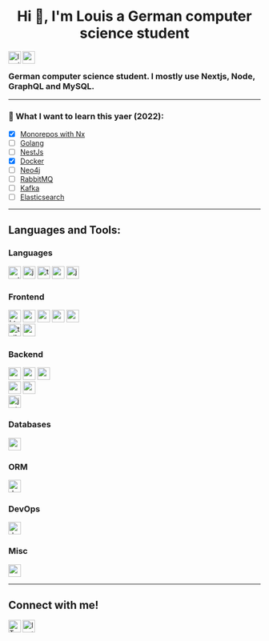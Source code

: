 <h1 align="center">Hi 👋, I'm Louis a German computer science student</h1>

<p align="left"> 
 <img align="left" height="25" src="https://komarev.com/ghpvc/?username=louis3797&label=Profile%20views&color=0e75b6&style=flat" alt="louis3797" />  
 
  <img align="left" height="25" src="https://img.shields.io/github/followers/Louis3797.svg?style=social&label=Follow&maxAge=2592000" />  
 
</p>

<br/>

### German computer science student. I mostly use Nextjs, Node, GraphQL and MySQL.


---

### :notebook: What I want to learn this yaer (2022):

* [x] [Monorepos with Nx](https://nx.dev/) 
* [ ] [Golang](https://go.dev/) 
* [ ] [NestJs](https://nestjs.com/) 
* [x] [Docker](https://www.docker.com/) 
* [ ] [Neo4j](https://neo4j.com/) 
* [ ] [RabbitMQ](https://www.rabbitmq.com/) 
* [ ] [Kafka](https://kafka.apache.org/) 
* [ ] [Elasticsearch](https://www.elastic.co/de/elasticsearch/) 

---
 
## Languages and Tools:

### Languages

<p align="left"> 
 <img alt="python" height="25" src="https://img.shields.io/badge/Python-14354C?style=for-the-badge&logo=python&logoColor=white" />
 <img alt="js" height="25" src="https://img.shields.io/badge/JavaScript-F7DF1E?style=for-the-badge&logo=javascript&logoColor=black" />
 <img alt="typescript" height="25" src="https://img.shields.io/badge/typescript-%23007ACC.svg?style=for-the-badge&logo=typescript&logoColor=white" />
 <img alt="c" height="25" src="https://img.shields.io/badge/C-00599C?style=for-the-badge&logo=c&logoColor=white" />
 <img alt="java" height="25" src="https://img.shields.io/badge/Java-ED8B00?style=for-the-badge&logo=java&logoColor=white" />
</p>

### Frontend 

<p align="left"> 
 <img alt="html" height="25" src="https://img.shields.io/badge/HTML5-E34F26?style=for-the-badge&logo=html5&logoColor=white" />
 <img alt="css" height="25" src="https://img.shields.io/badge/CSS3-1572B6?style=for-the-badge&logo=css3&logoColor=white" />
  <img alt="react" height="25" src="https://img.shields.io/badge/React-20232A?style=for-the-badge&logo=react&logoColor=61DAFB" />
 <img alt="react-native" height="25" src="https://img.shields.io/badge/React_Native-20232A?style=for-the-badge&logo=react&logoColor=61DAFB" />
  <img alt="nextjs" height="25" src="https://img.shields.io/badge/Next-black?style=for-the-badge&logo=next.js&logoColor=white" />
<br/>
  <img alt="tailwind" height="25" src="https://img.shields.io/badge/Tailwind_CSS-38B2AC?style=for-the-badge&logo=tailwind-css&logoColor=white" />
  <img alt="material-ui" height="25" src="https://img.shields.io/badge/Material%20UI-007FFF?style=for-the-badge&logo=mui&logoColor=white" />
</p>


### Backend
<p align="left"> 
 <img alt="nodejs" height="25" src="https://img.shields.io/badge/node.js-6DA55F?style=for-the-badge&logo=node.js&logoColor=white" />
 <img alt="express" height="25" src="https://img.shields.io/badge/Express.js-000000?style=for-the-badge&logo=express&logoColor=white" />
 <img alt="nestjs" height="25" src="https://img.shields.io/badge/nestjs-E0234E?style=for-the-badge&logo=nestjs&logoColor=white" />
<!--  <img alt="golang" height="25" src="https://img.shields.io/badge/Go-00ADD8?style=for-the-badge&logo=go&logoColor=white" /> -->
 <br/>
 <img alt="graphql" height="25" src="https://img.shields.io/badge/-GraphQL-E10098?style=for-the-badge&logo=graphql&logoColor=white" />
 <img alt="apollo-graphql" height="25" src="https://img.shields.io/badge/-ApolloGraphQL-311C87?style=for-the-badge&logo=apollo-graphql" />
 <br/>
 <img alt="jwt" height="25" src="https://img.shields.io/badge/JWT-black?style=for-the-badge&logo=JSON%20web%20tokens" />
</p>


### Databases 
<p align="left"> 
  <img alt="mysql" height="25" src="https://img.shields.io/badge/MySQL-00000F?style=for-the-badge&logo=mysql&logoColor=white" />
<!--   <img alt="neo4j" height="25" src="https://img.shields.io/badge/Neo4j-018bff?style=for-the-badge&logo=neo4j&logoColor=white" />
  <img alt="redis" height="25" src="https://img.shields.io/badge/redis-%23DD0031.svg?&style=for-the-badge&logo=redis&logoColor=white" />
-->
</p>


### ORM
<p align="left"> 
    <img alt="docker" height="25" src="https://img.shields.io/badge/Prisma-3982CE?style=for-the-badge&logo=Prisma&logoColor=white" />

</p>


### DevOps
<p align="left"> 
   <img alt="docker" height="25" src="https://img.shields.io/badge/Docker-2CA5E0?style=for-the-badge&logo=docker&logoColor=white" />
</p>


### Misc
<p align="left"> 
 <img alt="markdown" height="25" src="https://img.shields.io/badge/Markdown-000000?style=for-the-badge&logo=markdown&logoColor=white" />
<!-- <img alt="rabbitmq" height="25" src="https://img.shields.io/badge/rabbitmq-%23FF6600.svg?&style=for-the-badge&logo=rabbitmq&logoColor=white" />  -->
</p>

<!-- 
<p align="center">&nbsp;<img src="https://github-readme-stats.vercel.app/api/top-langs?username=louis3797&theme=discord_old_blurple&show_icons=true&locale=en&layout=compact" alt="louis3797" />
</p>
 -->

---

## Connect with me!
<p align="left"> 

 <a href="https://twitter.com/codewithlouiss">
    <img align="left" alt="Twitter" height="25" src="https://img.shields.io/badge/Twitter-1DA1F2?style=for-the-badge&logo=twitter&logoColor=white" />
  </a>
 
  <a href="https://www.instagram.com/codewithlouis">
    <img  alt="Instagram" height="25" src="https://img.shields.io/badge/Instagram-E4405F?style=for-the-badge&logo=instagram&logoColor=white" />
  </a> 
</p>



<!-- -
<p align="center"> <a href="https://aws.amazon.com/amplify/" target="_blank"> <img src="https://docs.amplify.aws/assets/logo-dark.svg" alt="amplify" width="40" height="40"/> </a> <a href="https://babeljs.io/" target="_blank"> <img src="https://www.vectorlogo.zone/logos/babeljs/babeljs-icon.svg" alt="babel" width="40" height="40"/> </a> <a href="https://getbootstrap.com" target="_blank"> <img src="https://raw.githubusercontent.com/devicons/devicon/master/icons/bootstrap/bootstrap-plain-wordmark.svg" alt="bootstrap" width="40" height="40"/> </a> <a href="https://www.cprogramming.com/" target="_blank"> <img src="https://raw.githubusercontent.com/devicons/devicon/master/icons/c/c-original.svg" alt="c" width="40" height="40"/> </a> <a href="https://www.w3schools.com/css/" target="_blank"> <img src="https://raw.githubusercontent.com/devicons/devicon/master/icons/css3/css3-original-wordmark.svg" alt="css3" width="40" height="40"/> </a> <a href="https://www.cypress.io" target="_blank"> <img src="https://raw.githubusercontent.com/simple-icons/simple-icons/6e46ec1fc23b60c8fd0d2f2ff46db82e16dbd75f/icons/cypress.svg" alt="cypress" width="40" height="40"/> </a> <a href="https://dart.dev" target="_blank"> <img src="https://www.vectorlogo.zone/logos/dartlang/dartlang-icon.svg" alt="dart" width="40" height="40"/> </a> <a href="https://www.docker.com/" target="_blank"> <img src="https://raw.githubusercontent.com/devicons/devicon/master/icons/docker/docker-original-wordmark.svg" alt="docker" width="40" height="40"/> </a> <a href="https://expressjs.com" target="_blank"> <img src="https://raw.githubusercontent.com/devicons/devicon/master/icons/express/express-original-wordmark.svg" alt="express" width="40" height="40"/> </a> <a href="https://firebase.google.com/" target="_blank"> <img src="https://www.vectorlogo.zone/logos/firebase/firebase-icon.svg" alt="firebase" width="40" height="40"/> </a> <a href="https://flutter.dev" target="_blank"> <img src="https://www.vectorlogo.zone/logos/flutterio/flutterio-icon.svg" alt="flutter" width="40" height="40"/> </a> <a href="https://git-scm.com/" target="_blank"> <img src="https://www.vectorlogo.zone/logos/git-scm/git-scm-icon.svg" alt="git" width="40" height="40"/> </a> <a href="https://graphql.org" target="_blank"> <img src="https://www.vectorlogo.zone/logos/graphql/graphql-icon.svg" alt="graphql" width="40" height="40"/> </a> <a href="https://www.w3.org/html/" target="_blank"> <img src="https://raw.githubusercontent.com/devicons/devicon/master/icons/html5/html5-original-wordmark.svg" alt="html5" width="40" height="40"/> </a> <a href="https://www.java.com" target="_blank"> <img src="https://raw.githubusercontent.com/devicons/devicon/master/icons/java/java-original.svg" alt="java" width="40" height="40"/> </a> <a href="https://developer.mozilla.org/en-US/docs/Web/JavaScript" target="_blank"> <img src="https://raw.githubusercontent.com/devicons/devicon/master/icons/javascript/javascript-original.svg" alt="javascript" width="40" height="40"/> </a> <a href="https://jestjs.io" target="_blank"> <img src="https://www.vectorlogo.zone/logos/jestjsio/jestjsio-icon.svg" alt="jest" width="40" height="40"/> </a> <a href="https://www.mongodb.com/" target="_blank"> <img src="https://raw.githubusercontent.com/devicons/devicon/master/icons/mongodb/mongodb-original-wordmark.svg" alt="mongodb" width="40" height="40"/> </a> <a href="https://www.mysql.com/" target="_blank"> <img src="https://raw.githubusercontent.com/devicons/devicon/master/icons/mysql/mysql-original-wordmark.svg" alt="mysql" width="40" height="40"/> </a> <a href="https://nextjs.org/" target="_blank"> <img src="https://cdn.worldvectorlogo.com/logos/nextjs-3.svg" alt="nextjs" width="40" height="40"/> </a> <a href="https://nodejs.org" target="_blank"> <img src="https://raw.githubusercontent.com/devicons/devicon/master/icons/nodejs/nodejs-original-wordmark.svg" alt="nodejs" width="40" height="40"/> </a> <a href="https://www.python.org" target="_blank"> <img src="https://raw.githubusercontent.com/devicons/devicon/master/icons/python/python-original.svg" alt="python" width="40" height="40"/> </a> <a href="https://reactjs.org/" target="_blank"> <img src="https://raw.githubusercontent.com/devicons/devicon/master/icons/react/react-original-wordmark.svg" alt="react" width="40" height="40"/> </a> <a href="https://reactnative.dev/" target="_blank"> <img src="https://reactnative.dev/img/header_logo.svg" alt="reactnative" width="40" height="40"/> </a> <a href="https://redux.js.org" target="_blank"> <img src="https://raw.githubusercontent.com/devicons/devicon/master/icons/redux/redux-original.svg" alt="redux" width="40" height="40"/> </a> <a href="https://sass-lang.com" target="_blank"> <img src="https://raw.githubusercontent.com/devicons/devicon/master/icons/sass/sass-original.svg" alt="sass" width="40" height="40"/> </a> <a href="https://tailwindcss.com/" target="_blank"> <img src="https://www.vectorlogo.zone/logos/tailwindcss/tailwindcss-icon.svg" alt="tailwind" width="40" height="40"/> </a> <a href="https://www.typescriptlang.org/" target="_blank"> <img src="https://raw.githubusercontent.com/devicons/devicon/master/icons/typescript/typescript-original.svg" alt="typescript" width="40" height="40"/> </a> <a href="https://webpack.js.org" target="_blank"> <img src="https://raw.githubusercontent.com/devicons/devicon/d00d0969292a6569d45b06d3f350f463a0107b0d/icons/webpack/webpack-original-wordmark.svg" alt="webpack" width="40" height="40"/> </a> </p>
- -->




